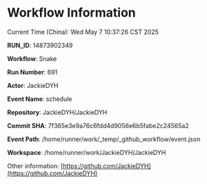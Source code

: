 # Workflow Information

Current Time (China): Wed May  7 10:37:26 CST 2025  

**RUN_ID**: 14873902349  

**Workflow**: Snake  

**Run Number**: 691  

**Actor**: JackieDYH  

**Event Name**: schedule  

**Repository**: JackieDYH/JackieDYH  

**Commit SHA**: 7f365e3e9a76c6fdd4d9056e6b5fabe2c24565a2  

**Event Path**: /home/runner/work/_temp/_github_workflow/event.json  

**Workspace**: /home/runner/work/JackieDYH/JackieDYH  

Other information: [https://github.com/JackieDYH](https://github.com/JackieDYH)
